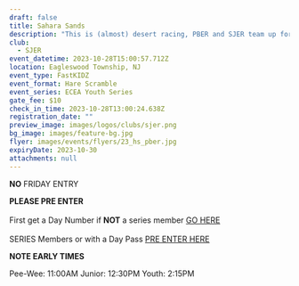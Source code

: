 ```yaml
---
draft: false
title: Sahara Sands
description: "This is (almost) desert racing, PBER and SJER team up for great trails "
club:
  - SJER
event_datetime: 2023-10-28T15:00:57.712Z
location: Eagleswood Township, NJ
event_type: FastKIDZ
event_format: Hare Scramble
event_series: ECEA Youth Series
gate_fee: $10
check_in_time: 2023-10-28T13:00:24.638Z
registration_date: ""
preview_image: images/logos/clubs/sjer.png
bg_image: images/feature-bg.jpg
flyer: images/events/flyers/23_hs_pber.jpg
expiryDate: 2023-10-30
attachments: null
---
```

**NO** FRIDAY ENTRY

**PLEASE PRE ENTER**\
\
First get a Day Number if **NOT** a series member [ GO HERE](https://www.moto-tally.com/ECEA/ECEA_PWY/SeriesRegistration.aspx)\
\
SERIES Members or with a Day Pass [PRE ENTER HERE](https://www.moto-tally.com/ECEA/ECEA_PWY/PreEntry.aspx)

**NOTE EARLY TIMES**

Pee-Wee: 11:00AM
Junior: 12:30PM
Youth: 2:15PM